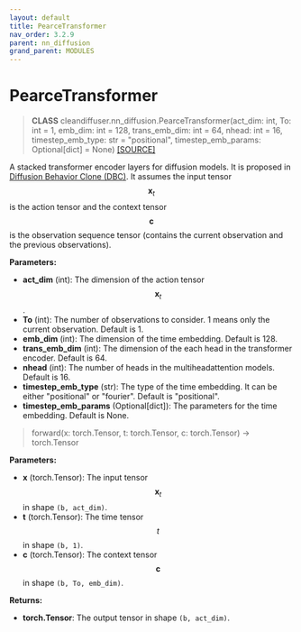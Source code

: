 ```yaml
---
layout: default
title: PearceTransformer
nav_order: 3.2.9
parent: nn_diffusion
grand_parent: MODULES
---
```


# **PearceTransformer**

> **CLASS** cleandiffuser.nn_diffusion.PearceTransformer(act_dim: int, To: int = 1, emb_dim: int = 128, trans_emb_dim: int = 64, nhead: int = 16, timestep_emb_type: str = "positional", timestep_emb_params: Optional[dict] = None) [[SOURCE]](https://github.com/CleanDiffuserTeam/CleanDiffuser/blob/main/cleandiffuser/nn_diffusion/pearcetransformer.py)

A stacked transformer encoder layers for diffusion models. It is proposed in [Diffusion Behavior Clone (DBC)](https://arxiv.org/abs/2301.10677). It assumes the input tensor $$\bm x_t$$ is the action tensor and the context tensor $$\bm c$$ is the observation sequence tensor (contains the current observation and the previous observations).

**Parameters:**
- **act_dim** (int): The dimension of the action tensor $$\bm x_t$$.
- **To** (int): The number of observations to consider. 1 means only the current observation. Default is 1.
- **emb_dim** (int): The dimension of the time embedding. Default is 128.
- **trans_emb_dim** (int): The dimension of the each head in the transformer encoder. Default is 64.
- **nhead** (int): The number of heads in the multiheadattention models. Default is 16.
- **timestep_emb_type** (str): The type of the time embedding. It can be either "positional" or "fourier". Default is "positional".
- **timestep_emb_params** (Optional[dict]): The parameters for the time embedding. Default is None.

> forward(x: torch.Tensor, t: torch.Tensor, c: torch.Tensor) -> torch.Tensor

**Parameters:**
- **x** (torch.Tensor): The input tensor $$\bm x_t$$ in shape `(b, act_dim)`.
- **t** (torch.Tensor): The time tensor $$t$$ in shape `(b, 1)`.
- **c** (torch.Tensor): The context tensor $$\bm c$$ in shape `(b, To, emb_dim)`.

**Returns:**
- **torch.Tensor**: The output tensor in shape `(b, act_dim)`.
